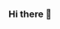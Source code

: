 ### Hi there 👋

<!--
**Ryukijano/Ryukijano** is a ✨ _special_ ✨ repository because its `README.md` (this file) appears on your GitHub profile.

Stranger,IM a b.tech student in his Sophomore year.In

- 🔭 I’m currently working on .Tensorflow-GPU and CUDA-N libraries..
- 🌱 I’m currently learning .Convulational Neural Networks and Pytorch..
- 👯 I’m looking to collaborate on ...
- 🤔 I’m looking for help with .Pytorch libraries..
- 💬 Ask me about .TECH..
- 📫 How to reach me: .email: gyanateet@gmail.com linked_in : Gyanateet Dutta..
- 😄 Pronouns: .He/Him..
- ⚡ Fun fact: .I never tire out!..
-->
